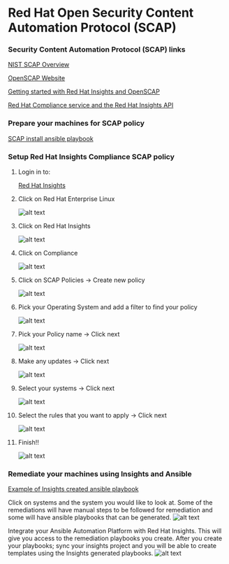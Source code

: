 # Red Hat Open Security Content Automation Protocol (SCAP)

### Security Content Automation Protocol (SCAP) links
[NIST SCAP Overview](https://csrc.nist.gov/projects/security-content-automation-protocol "NIST SCAP Overview")

[OpenSCAP Website](https://www.open-scap.org "OpenSCAP Website")

[Getting started with Red Hat Insights and OpenSCAP](https://www.redhat.com/en/blog/getting-started-red-hat-insights-and-openscap-compliance-reporting "Getting started with Red Hat Insights and OpenSCAP")

[Red Hat Compliance service and the Red Hat Insights API](https://www.redhat.com/en/blog/red-hat-compliance-service-and-red-hat-insights-api "Red Hat Compliance service and the Red Hat Insights API")

### Prepare your machines for SCAP policy
[SCAP install ansible playbook](https://github.com/ericcames/RHOpenSCAP/blob/main/scapinstall.yml "SCAP Install Playbook")

### Setup Red Hat Insights Compliance SCAP policy
1. Login in to:

    [Red Hat Insights](https://console.redhat.com "Red Hat Hybrid Cloud Console")
    
2. Click on Red Hat Enterprise Linux
    
    ![alt text](https://github.com/ericcames/RHOpenSCAP/blob/main/images/RHEL.png "Logo Title Text 1")
    
3. Click on Red Hat Insights

    ![alt text](https://github.com/ericcames/RHOpenSCAP/blob/main/images/Red%20Hat%20Insights.png "Logo Title Text 1")
    
4. Click on Compliance

    ![alt text](https://github.com/ericcames/RHOpenSCAP/blob/main/images/Compliance.png "Logo Title Text 1")
    
5. Click on SCAP Policies -> Create new policy

    ![alt text](https://github.com/ericcames/RHOpenSCAP/blob/main/images/CreateSCAP.png "Logo Title Text 1")

6. Pick your Operating System and add a filter to find your policy

    ![alt text](https://github.com/ericcames/RHOpenSCAP/blob/main/images/PickOS.png "Logo Title Text 1")

7. Pick your Policy name -> Click next

    ![alt text](https://github.com/ericcames/RHOpenSCAP/blob/main/images/Pickyourpolicy.png "Logo Title Text 1")

8. Make any updates -> Click next

    ![alt text](https://github.com/ericcames/RHOpenSCAP/blob/main/images/adjustments.png "Logo Title Text 1")

9. Select your systems -> Click next

    ![alt text](https://github.com/ericcames/RHOpenSCAP/blob/main/images/addyoursystems.png "Logo Title Text 1")

10. Select the rules that you want to apply -> Click next

    ![alt text](https://github.com/ericcames/RHOpenSCAP/blob/main/images/Rulereview.png "Logo Title Text 1")
    
11. Finish!!

    ![alt text](https://github.com/ericcames/RHOpenSCAP/blob/main/images/Finish.png "Logo Title Text 1")
    
### Remediate your machines using Insights and Ansible
[Example of Insights created ansible playbook](https://github.com/ericcames/RHOpenSCAP/blob/main/example-rhel7cisremediation.yml "SCAP Install Playbook")

Click on systems and the system you would like to look at.  Some of the remediations will have manual steps to be followed for remediation and some will have ansible playbooks that can be generated.
    ![alt text](https://github.com/ericcames/RHOpenSCAP/blob/main/images/Remediations.png "Logo Title Text 1")
    
Integrate your Ansible Automation Platform with Red Hat Insights.  This will give you access to the remediation playbooks you create.  After you create your playbooks; sync your insights project and you will be able to create templates using the Insights generated playbooks.
    ![alt text](https://github.com/ericcames/RHOpenSCAP/blob/main/images/insightsandansible.png "Logo Title Text 1")



